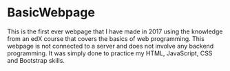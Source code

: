 # BasicWebpage

This is the first ever webpage that I have made in 2017 using the knowledge from an edX course that covers the basics of web programming.
This webpage is not connected to a server and does not involve any backend programming. It was simply done to practice my HTML, JavaScript, CSS and Bootstrap skills.
